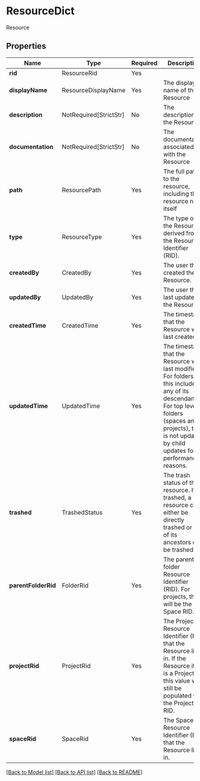 # ResourceDict

Resource

## Properties
| Name | Type | Required | Description |
| ------------ | ------------- | ------------- | ------------- |
**rid** | ResourceRid | Yes |  |
**displayName** | ResourceDisplayName | Yes | The display name of the Resource |
**description** | NotRequired[StrictStr] | No | The description of the Resource |
**documentation** | NotRequired[StrictStr] | No | The documentation associated with the Resource |
**path** | ResourcePath | Yes | The full path to the resource, including the resource name itself |
**type** | ResourceType | Yes | The type of the Resource derived from the Resource Identifier (RID). |
**createdBy** | CreatedBy | Yes | The user that created the Resource. |
**updatedBy** | UpdatedBy | Yes | The user that last updated the Resource. |
**createdTime** | CreatedTime | Yes | The timestamp that the Resource was last created. |
**updatedTime** | UpdatedTime | Yes | The timestamp that the Resource was last modified. For folders, this includes any of its descendants. For top level folders (spaces and projects), this is not updated by child updates for performance reasons.  |
**trashed** | TrashedStatus | Yes | The trash status of the resource. If trashed, a resource can either be directly trashed or one of its ancestors can be trashed.  |
**parentFolderRid** | FolderRid | Yes | The parent folder Resource Identifier (RID). For projects, this will be the Space RID. |
**projectRid** | ProjectRid | Yes | The Project Resource Identifier (RID) that the Resource lives in. If the Resource itself is a Project, this value will still be populated with the Project RID.  |
**spaceRid** | SpaceRid | Yes | The Space Resource Identifier (RID) that the Resource lives in.  |


[[Back to Model list]](../../../README.md#models-v2-link) [[Back to API list]](../../../README.md#apis-v2-link) [[Back to README]](../../../README.md)
